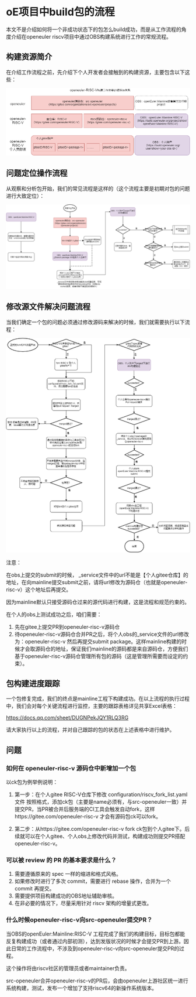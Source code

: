 # oE项目中build包的流程

本文不是介绍如何将一个非成功状态下的包怎么build成功，而是从工作流程的角度介绍在openeuler riscv项目中通过OBS构建系统进行工作的常规流程。



## 构建资源简介

在介绍工作流程之前，先介绍下个人开发者会接触到的构建资源，主要包含以下这些：

![1-资源信息](images/1-%E8%B5%84%E6%BA%90%E4%BF%A1%E6%81%AF.png)



## 问题定位操作流程

从观察和分析包开始，我们的常见流程是这样的（这个流程主要是初期对包的问题进行大致定位）：

![2-作业流程](images/2-%E4%BD%9C%E4%B8%9A%E6%B5%81%E7%A8%8B.png)





## 修改源文件解决问题流程

当我们确定一个包的问题必须通过修改源码来解决的时候，我们就需要执行以下流程：

![3-正式流程](images/3-%E6%AD%A3%E5%BC%8F%E6%B5%81%E7%A8%8B.png)

注意：

在obs上提交的submit的时候，  _service文件中的url不能是【个人gitee仓库】的地址，在向mainline提交submit之前，请将url修改为源码仓（也就是openeuler-risc-v）这个地址后再提交。

因为mainline默认只接受源码仓过来的源代码进行构建，这是流程和规范约束的。

在个人的obs上测试成功之后，咱们需要：
1. 先在gitee上提交PR到openeuler-risc-v源码仓
2. 待openeuler-risc-v源码仓合并PR之后，将个人obs的_service文件的url修改为：openeuler-risc-v  然后再提交submit package。这样mainline构建的时候才会取源码仓的地址，保证我们mainline的源码都是来自源码仓，方便我们基于openeuler-risc-v源码仓管理所有包的源码（这是管理所需要而设定的约束）。



## 包构建进度跟踪

一个包修复完成，我们的终点是mainline工程下构建成功。在以上流程的执行过程中，我们会对每个关键流程进行监控，主要的跟踪表格详见共享Excel表格：

https://docs.qq.com/sheet/DUGNPekJQY1RLQ3RG


请大家执行以上的流程，并对自己跟踪的包的状态在上述表格中进行维护。





## 问题

### 如何在 openeuler-risc-v 源码仓中新增加一个包

以ck包为例举例说明：

1. 第一步：在个人gitee RISC-V仓库下修改 configuration/riscv_fork_list.yaml文件
   按照格式，添加ck包（主要是name必须有，与src-openeuler一致）并提交PR，当PR被合并后服务端的CI工具会触发自动fork，这样https://gitee.com/openeuler-risc-v 才会有源码包ck可以fork。

2. 第二步：从https://gitee.com/openeuler-risc-v  fork ck包到个人gitee下。后续就可以在个人gitee、个人obs上修改代码并测试，构建成功则提交PR搭配openeuler-risc-v。


### 可以被 review 的 PR 的基本要求是什么？

1. 需要遵循原来的 spec 一样的缩进和格式风格。
2. 如果修改时进行了多次 commit，需要进行 rebase 操作，合并为一个 commit 再提交。
3. 需要提供项目构建成功的OBS地址辅助审核。
4. 在非必要的情况下，尽量采用针对 riscv 架构的增量式更改。

### 什么时候openeuler-risc-v向src-openeuler提交PR？

当OBS的openEuler:Mainline:RISC-V 工程完成了我们的构建目标，目标包都能反复构建成功（或者通过内部初测），达到发版状况的时候才会提交PR到上游。因此日常的工作流程中，不涉及到openeuler-risc-v向src-openeuler提交PR的过程。

这个操作将由riscv社区的管理员或者maintainer负责。



src-openeuler合并openeuler-risc-v的PR后，会由openeuler上游社区统一进行系统构建，测试，发布一个增加了支持riscv64的新操作系统版本。






